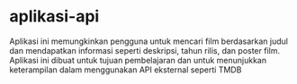 # aplikasi-api
Aplikasi ini memungkinkan pengguna untuk mencari film berdasarkan judul dan mendapatkan informasi seperti deskripsi, tahun rilis, dan poster film. Aplikasi ini dibuat untuk tujuan pembelajaran dan untuk menunjukkan keterampilan dalam menggunakan API eksternal seperti TMDB
